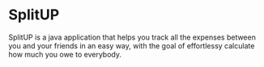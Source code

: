 # SplitUP
SplitUP is a java application that helps you track all the expenses between you and your friends in an easy way, with the goal of effortlessy calculate how much you owe to everybody.

